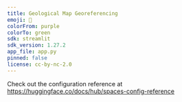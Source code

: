 ```yaml
---
title: Geological Map Georeferencing
emoji: 🐠
colorFrom: purple
colorTo: green
sdk: streamlit
sdk_version: 1.27.2
app_file: app.py
pinned: false
license: cc-by-nc-2.0
---
```


Check out the configuration reference at https://huggingface.co/docs/hub/spaces-config-reference
